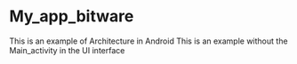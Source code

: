 # My_app_bitware
This is an example of Architecture in Android
This is an example without the Main_activity in the UI interface

